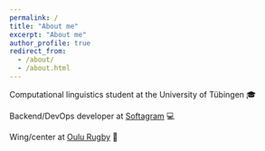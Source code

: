 ```yaml
---
permalink: /
title: "About me"
excerpt: "About me"
author_profile: true
redirect_from: 
  - /about/
  - /about.html
---
```


Computational linguistics student at the University of Tübingen 🎓

Backend/DevOps developer at [Softagram](https://softagram.com) 💻

Wing/center at [Oulu Rugby](https://oulurugby.com) 🏉
